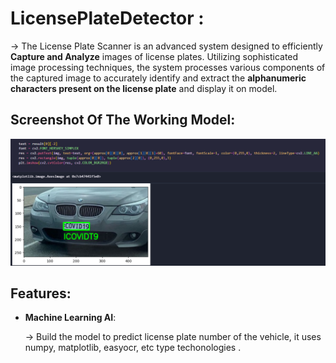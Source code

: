 # LicensePlateDetector :

-> The License Plate Scanner is an advanced system designed to efficiently **Capture and Analyze** images of license plates. Utilizing sophisticated image processing techniques, the system processes various components of the captured image to accurately identify and extract the **alphanumeric characters present on the license plate** and display it on model.


## Screenshot Of The Working Model:

  <img width="1408" alt="image" 
  src="https://github.com/SriKrishna134/LicensePlateDetector-/blob/main/assets/thumbnail.png">

## Features:

  - **Machine Learning AI**:
  
    -> Build the model to predict license plate number of the vehicle, it uses numpy, matplotlib, easyocr, etc type techonologies .
